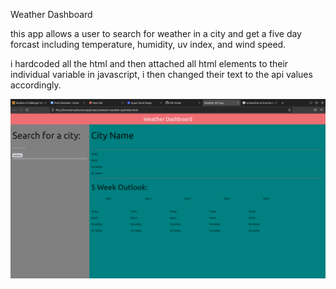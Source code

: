 Weather Dashboard

this app allows a user to search for weather in a city and get a five day forcast including temperature, humidity, uv index, and wind speed.

i hardcoded all the html and then attached all html elements to their individual variable in javascript, i then changed their text to the api values accordingly.

![weather app](assets/img/screenshot.png)  